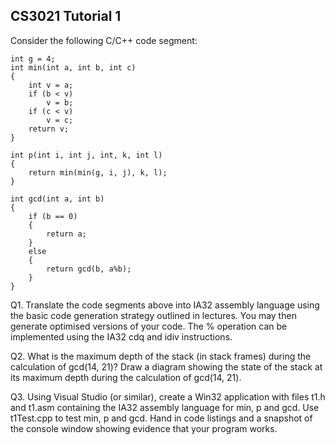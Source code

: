 ## CS3021 Tutorial 1

Consider the following C/C++ code segment:

    int g = 4;
    int min(int a, int b, int c) 
    {
        int v = a;
        if (b < v)
            v = b;
        if (c < v)
            v = c;
        return v;
    }
    
    int p(int i, int j, int, k, int l)
    {
        return min(min(g, i, j), k, l);
    }
    
    int gcd(int a, int b)
    {
        if (b == 0)
        {
            return a; 
        } 
        else
        {
            return gcd(b, a%b);
        }
    }
    

Q1. Translate the code segments above into IA32 assembly language using the basic code generation strategy outlined in lectures.
    You may then generate optimised versions of your code.  The  %  operation  can  be  implemented  using  the  IA32  cdq  and  idiv instructions.
    
Q2. What is the maximum depth of the stack (in stack frames) during the calculation of gcd(14, 21)? Draw a diagram showing the state of the stack at its maximum depth during 
    the calculation of gcd(14, 21).
    
Q3. Using Visual Studio (or similar), create a Win32 application with files t1.h and t1.asm containing the IA32 assembly language for min, p and gcd. 
    Use t1Test.cpp to test min, p and gcd. Hand in code listings and a snapshot of the console window showing evidence that your program works.
